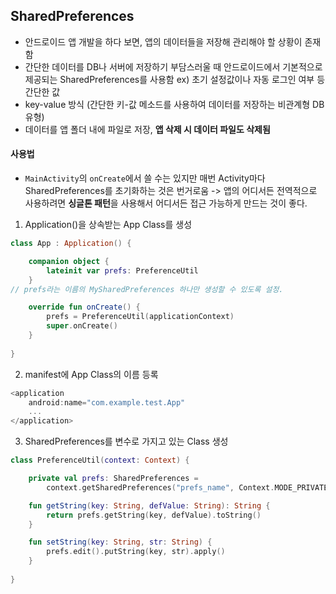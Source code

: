 ## SharedPreferences
- 안드로이드 앱 개발을 하다 보면, 앱의 데이터들을 저장해 관리해야 할 상황이 존재함
- 간단한 데이터를 DB나 서버에 저장하기 부담스러울 때 안드로이드에서 기본적으로 제공되는 SharedPreferences를 사용함
  ex) 초기 설정값이나 자동 로그인 여부 등 간단한 값
- key-value 방식 (간단한 키-값 메소드를 사용하여 데이터를 저장하는 비관계형 DB유형)
- 데이터를 앱 폴더 내에 파일로 저장, **앱 삭제 시 데이터 파일도 삭제됨**


#### 사용법
- `MainActivity`의 `onCreate`에서 쓸 수는 있지만 매번 Activity마다 SharedPreferences를 초기화하는 것은 번거로움
  -> 앱의 어디서든 전역적으로 사용하려면 **싱글톤 패턴**을 사용해서 어디서든 접근 가능하게 만드는 것이 좋다.

1. Application()을 상속받는 App Class를 생성
```Kotlin
class App : Application() {

    companion object {
        lateinit var prefs: PreferenceUtil
    }
// prefs라는 이름의 MySharedPreferences 하나만 생성할 수 있도록 설정.

    override fun onCreate() {
        prefs = PreferenceUtil(applicationContext)
        super.onCreate()
    }
    
}
```

2. manifest에 App Class의 이름 등록
```Kotlin
<application
    android:name="com.example.test.App"
    ...
</application>
```

3. SharedPreferences를 변수로 가지고 있는 Class 생성
```Kotlin
class PreferenceUtil(context: Context) {

    private val prefs: SharedPreferences =
        context.getSharedPreferences("prefs_name", Context.MODE_PRIVATE)

    fun getString(key: String, defValue: String): String {
        return prefs.getString(key, defValue).toString()
    }

    fun setString(key: String, str: String) {
        prefs.edit().putString(key, str).apply()
    }
    
}
```

